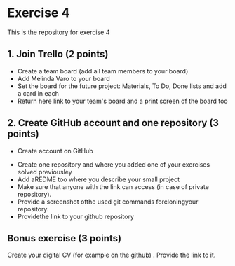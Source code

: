# Exercise 4
This is the repository for exercise 4


## 1. Join Trello (2 points)

- Create a team board (add all team members to your board)
- Add Melinda Varo to your board
- Set the board for the future project: Materials, To Do, Done lists and add a card in each
- Return here link to your team's board and a print screen of the board too



## 2. Create GitHub account and one repository (3 points)

* Create account on GitHub
- Create one repository and where you added one of your exercises solved previousley
- Add aREDME too where you describe your small project
- Make sure that anyone with the link can access (in case of private repository).
- Provide a screenshot ofthe used git commands forcloningyour repository.
- Providethe link to your github repository

## Bonus exercise (3 points)

Create your digital CV (for example on the github) . Provide the link to it.
